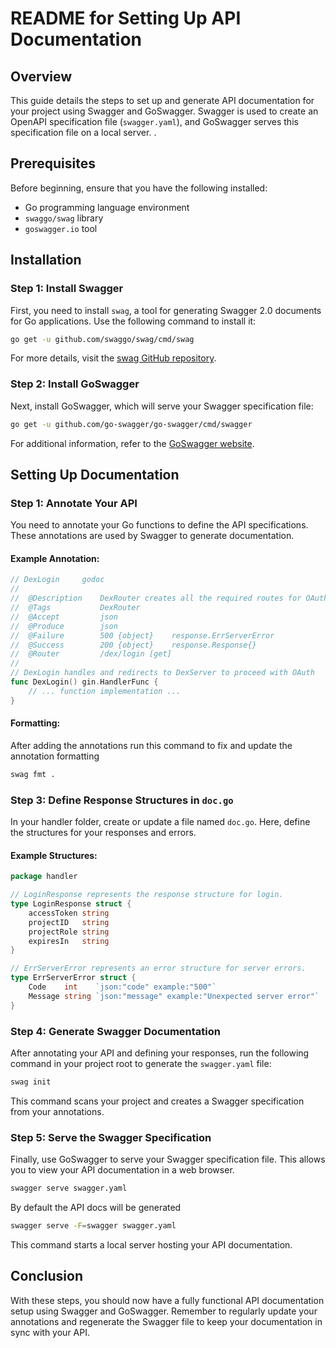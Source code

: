 # README for Setting Up API Documentation

## Overview

This guide details the steps to set up and generate API documentation for your project using Swagger and GoSwagger. Swagger is used to create an OpenAPI specification file (`swagger.yaml`), and GoSwagger serves this specification file on a local server.
.

## Prerequisites

Before beginning, ensure that you have the following installed:

- Go programming language environment
- `swaggo/swag` library
- `goswagger.io` tool

## Installation

### Step 1: Install Swagger

First, you need to install `swag`, a tool for generating Swagger 2.0 documents for Go applications. Use the following command to install it:

```bash
go get -u github.com/swaggo/swag/cmd/swag
```

For more details, visit the [swag GitHub repository](https://github.com/swaggo/swag).

### Step 2: Install GoSwagger

Next, install GoSwagger, which will serve your Swagger specification file:

```bash
go get -u github.com/go-swagger/go-swagger/cmd/swagger
```

For additional information, refer to the [GoSwagger website](https://goswagger.io/).

## Setting Up Documentation

### Step 1: Annotate Your API

You need to annotate your Go functions to define the API specifications. These annotations are used by Swagger to generate documentation.

#### Example Annotation:

```go
// DexLogin     godoc
//
//  @Description    DexRouter creates all the required routes for OAuth purposes.
//  @Tags           DexRouter
//  @Accept         json
//  @Produce        json
//  @Failure        500 {object}    response.ErrServerError
//  @Success        200 {object}    response.Response{}
//  @Router         /dex/login [get]
//
// DexLogin handles and redirects to DexServer to proceed with OAuth
func DexLogin() gin.HandlerFunc {
    // ... function implementation ...
}
```

#### Formatting:

After adding the annotations run this command to fix and update the annotation formatting

```bash
swag fmt .
```

### Step 3: Define Response Structures in `doc.go`

In your handler folder, create or update a file named `doc.go`. Here, define the structures for your responses and errors.

#### Example Structures:

```go
package handler

// LoginResponse represents the response structure for login.
type LoginResponse struct {
	accessToken string
	projectID   string
	projectRole string
	expiresIn   string
}

// ErrServerError represents an error structure for server errors.
type ErrServerError struct {
	Code    int    `json:"code" example:"500"`
	Message string `json:"message" example:"Unexpected server error"`
}
```

### Step 4: Generate Swagger Documentation

After annotating your API and defining your responses, run the following command in your project root to generate the `swagger.yaml` file:

```bash
swag init
```

This command scans your project and creates a Swagger specification from your annotations.

### Step 5: Serve the Swagger Specification

Finally, use GoSwagger to serve your Swagger specification file. This allows you to view your API documentation in a web browser.

```bash
swagger serve swagger.yaml
```

By default the API docs will be generated

```bash
swagger serve -F=swagger swagger.yaml
```

This command starts a local server hosting your API documentation.

## Conclusion

With these steps, you should now have a fully functional API documentation setup using Swagger and GoSwagger. Remember to regularly update your annotations and regenerate the Swagger file to keep your documentation in sync with your API.
